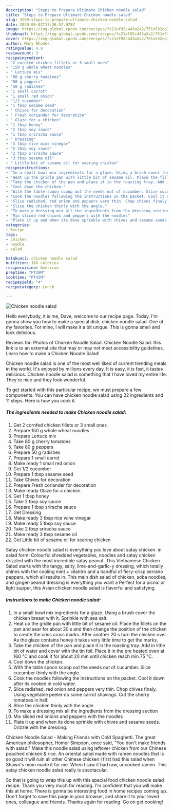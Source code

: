 ```yaml
---
description: "Steps to Prepare Ultimate Chicken noodle salad"
title: "Steps to Prepare Ultimate Chicken noodle salad"
slug: 3299-steps-to-prepare-ultimate-chicken-noodle-salad
date: 2020-06-02T17:36:57.978Z
image: https://img-global.cpcdn.com/recipes/fc21ef92c443a2a2/751x532cq70/chicken-noodle-salad-recipe-main-photo.jpg
thumbnail: https://img-global.cpcdn.com/recipes/fc21ef92c443a2a2/751x532cq70/chicken-noodle-salad-recipe-main-photo.jpg
cover: https://img-global.cpcdn.com/recipes/fc21ef92c443a2a2/751x532cq70/chicken-noodle-salad-recipe-main-photo.jpg
author: Mary Rhodes
ratingvalue: 4.9
reviewcount: 3
recipeingredient:
- "2 cornfed chicken fillets or 3 small ones"
- "150 g whole wheat noodles"
- " Lettuce mix"
- "80 g cherry tomatoes"
- "80 g peppers"
- "50 g radishes"
- "1 small carrot"
- "1 small red onion"
- "1/2 cucumber"
- "1 tbsp sesame seed"
- " Chives for decoration"
- " Fresh coriander for decoration"
- " Glaze for a chicken"
- "1 tbsp honey"
- "2 tbsp soy sauce"
- "1 tbsp sriracha sauce"
- " Dressing"
- "3 tbsp rice wine vinegar"
- "5 tbsp soy sauce"
- "2 tbsp sriracha sauce"
- "3 tbsp sesame oil"
- " Little bit of sesame oil for searing chicken"
recipeinstructions:
- "In a small bowl mix ingredients for a glaze. Using a brush cover the chicken breast with it. Sprinkle with sea salt."
- "Heat up the gridle pan with little bit of sesame oil. Place the fillets on the pan and sear for about 20 s and then change the position of the chicken to create the criss cross marks. After another 20 s turn the chicken over. As the glaze contains honey it takes very little time to get the marks."
- "Take the chicken of the pan and place it in the roasting tray. Add in little bit of water and cover with the tin foil. Place it in the pre heated oven at 160 °C and cook it for about 20 min until chicken reach min 75 °C."
- "Cool down the chicken."
- "With the table spoon scoop out the seeds out of cucumber. Slice cucumber thinly with the angle."
- "Cook the noodles following the instructions on the packet. Cool it down after its cooked in cold water."
- "Slice radished, red onion and peppers very thin. Chop chives finaly. Using vegetable peeler do some carrot shavings. Cut the cherry tomatoes in half."
- "Slice the chicken thinly with the angle."
- "To make a dressing mix all the ingredients from the dressing section"
- "Mix sliced red onions and peppers with the noodles"
- "Plate it up and when its done sprinkle with chives and sesame seeds. Drizzle with the dressing."
categories:
- Recipe
tags:
- chicken
- noodle
- salad

katakunci: chicken noodle salad 
nutrition: 168 calories
recipecuisine: American
preptime: "PT20M"
cooktime: "PT43M"
recipeyield: "4"
recipecategory: Lunch

---
```



![Chicken noodle salad](https://img-global.cpcdn.com/recipes/fc21ef92c443a2a2/751x532cq70/chicken-noodle-salad-recipe-main-photo.jpg)

Hello everybody, it is me, Dave, welcome to our recipe page. Today, I'm gonna show you how to make a special dish, chicken noodle salad. One of my favorites. For mine, I will make it a bit unique. This is gonna smell and look delicious.

Reviews for: Photos of Chicken Noodle Salad. Chicken Noodle Salad. this link is to an external site that may or may not meet accessibility guidelines. Learn how to make a Chicken Noodle Salad!

Chicken noodle salad is one of the most well liked of current trending meals in the world. It's enjoyed by millions every day. It is easy, it is fast, it tastes delicious. Chicken noodle salad is something that I have loved my entire life. They're nice and they look wonderful.


To get started with this particular recipe, we must prepare a few components. You can have chicken noodle salad using 22 ingredients and 11 steps. Here is how you cook it.

<!--inarticleads1-->

##### The ingredients needed to make Chicken noodle salad:

1. Get 2 cornfed chicken fillets or 3 small ones
1. Prepare 150 g whole wheat noodles
1. Prepare  Lettuce mix
1. Take 80 g cherry tomatoes
1. Take 80 g peppers
1. Prepare 50 g radishes
1. Prepare 1 small carrot
1. Make ready 1 small red onion
1. Get 1/2 cucumber
1. Prepare 1 tbsp sesame seed
1. Take  Chives for decoration
1. Prepare  Fresh coriander for decoration
1. Make ready  Glaze for a chicken
1. Get 1 tbsp honey
1. Take 2 tbsp soy sauce
1. Prepare 1 tbsp sriracha sauce
1. Get  Dressing
1. Make ready 3 tbsp rice wine vinegar
1. Make ready 5 tbsp soy sauce
1. Take 2 tbsp sriracha sauce
1. Make ready 3 tbsp sesame oil
1. Get  Little bit of sesame oil for searing chicken


Satay chicken noodle salad is everything you love about satay chicken. in salad form! Colourful shredded vegetables, noodles and satay chicken drizzled with the most incredible satay peanut. This Vietnamese Chicken Salad starts with the tangy, salty, lime-and-garlic-y dressing, which totally shines with the cooling mint + cilantro and a handful of fiery-crisp serrano peppers, which all results in. This main dish salad of chicken, soba noodles, and ginger-peanut dressing is everything you want a Perfect for a picnic or light supper, this Asian chicken noodle salad is flavorful and satisfying. 

<!--inarticleads2-->

##### Instructions to make Chicken noodle salad:

1. In a small bowl mix ingredients for a glaze. Using a brush cover the chicken breast with it. Sprinkle with sea salt.
1. Heat up the gridle pan with little bit of sesame oil. Place the fillets on the pan and sear for about 20 s and then change the position of the chicken to create the criss cross marks. After another 20 s turn the chicken over. As the glaze contains honey it takes very little time to get the marks.
1. Take the chicken of the pan and place it in the roasting tray. Add in little bit of water and cover with the tin foil. Place it in the pre heated oven at 160 °C and cook it for about 20 min until chicken reach min 75 °C.
1. Cool down the chicken.
1. With the table spoon scoop out the seeds out of cucumber. Slice cucumber thinly with the angle.
1. Cook the noodles following the instructions on the packet. Cool it down after its cooked in cold water.
1. Slice radished, red onion and peppers very thin. Chop chives finaly. Using vegetable peeler do some carrot shavings. Cut the cherry tomatoes in half.
1. Slice the chicken thinly with the angle.
1. To make a dressing mix all the ingredients from the dressing section
1. Mix sliced red onions and peppers with the noodles
1. Plate it up and when its done sprinkle with chives and sesame seeds. Drizzle with the dressing.


Chicken Noodle Salad - Making Friends with Cold Spaghetti. The great American philosopher, Homer Simpson, once said, &#34;You don&#39;t make friends with salad.&#34; Make this noodle salad using leftover chicken from our Chinese poached chicken &amp; rice. An oriental salad made with ramen noodles that is so good it will ruin all other Chinese chicken I first had this salad when Shawn&#39;s mom made it for me. When I saw it had raw, uncooked ramen. This satay chicken noodle salad really is spectacular. 

So that is going to wrap this up with this special food chicken noodle salad recipe. Thank you very much for reading. I'm confident that you will make this at home. There is gonna be interesting food in home recipes coming up. Don't forget to save this page in your browser, and share it to your loved ones, colleague and friends. Thanks again for reading. Go on get cooking!
